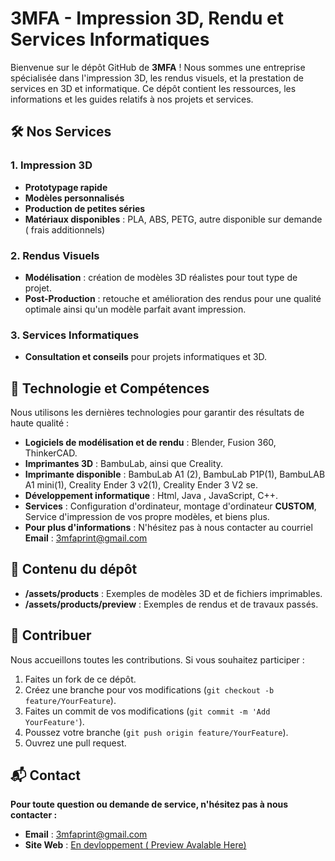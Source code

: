 # 3MFA - Impression 3D, Rendu et Services Informatiques

Bienvenue sur le dépôt GitHub de **3MFA** ! Nous sommes une entreprise spécialisée dans l'impression 3D, les rendus visuels, et la prestation de services en 3D et informatique. Ce dépôt contient les ressources, les informations et les guides relatifs à nos projets et services.

## 🛠️ Nos Services

### 1. Impression 3D
- **Prototypage rapide**
- **Modèles personnalisés**
- **Production de petites séries**
- **Matériaux disponibles** : PLA, ABS, PETG, autre disponible sur demande ( frais additionnels)

### 2. Rendus Visuels
- **Modélisation** : création de modèles 3D réalistes pour tout type de projet.
- **Post-Production** : retouche et amélioration des rendus pour une qualité optimale ainsi qu'un modèle parfait avant impression. 

### 3. Services Informatiques
- **Consultation et conseils** pour projets informatiques et 3D.

## 🚀 Technologie et Compétences
Nous utilisons les dernières technologies pour garantir des résultats de haute qualité :
- **Logiciels de modélisation et de rendu** : Blender, Fusion 360, ThinkerCAD.
- **Imprimantes 3D** : BambuLab, ainsi que Creality.
- **Imprimante disponible** : BambuLab A1 (2), BambuLab P1P(1), BambuLAB A1 mini(1), Creality Ender 3 v2(1), Creality Ender 3 V2 se.
- **Développement informatique** : Html, Java , JavaScript, C++.
- **Services** : Configuration d'ordinateur, montage d'ordinateur **CUSTOM**, Service d'impression de vos propre modèles, et biens plus.
- **Pour plus d'informations** : N'hésitez pas à nous contacter au courriel **Email** : [3mfaprint@gmail.com](mailto:3mfaprint@gmail.com)
## 📁 Contenu du dépôt
- **/assets/products** : Exemples de modèles 3D et de fichiers imprimables.
- **/assets/products/preview** : Exemples de rendus et de travaux passés.

## 📝 Contribuer

Nous accueillons toutes les contributions. Si vous souhaitez participer :
1. Faites un fork de ce dépôt.
2. Créez une branche pour vos modifications (`git checkout -b feature/YourFeature`).
3. Faites un commit de vos modifications (`git commit -m 'Add YourFeature'`).
4. Poussez votre branche (`git push origin feature/YourFeature`).
5. Ouvrez une pull request.

## 📬 Contact
**Pour toute question ou demande de service, n'hésitez pas à nous contacter :**
- **Email** : [3mfaprint@gmail.com](mailto://3mfaprint@gmail.com)
- **Site Web** : [En devloppement ( Preview Avalable Here) ](https://3mfa.vercel.app/)
